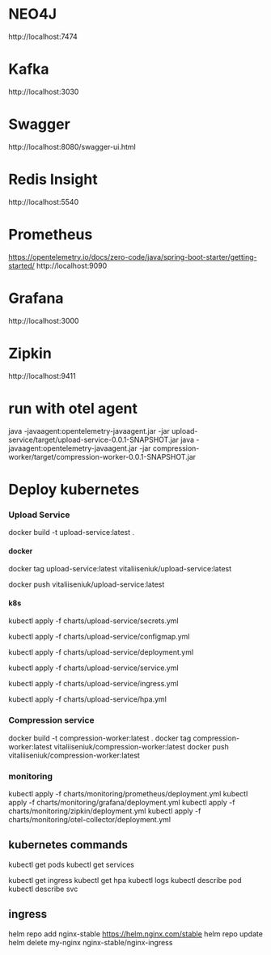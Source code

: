 # NEO4J

http://localhost:7474


# Kafka

http://localhost:3030

# Swagger

http://localhost:8080/swagger-ui.html

# Redis Insight

http://localhost:5540


# Prometheus
https://opentelemetry.io/docs/zero-code/java/spring-boot-starter/getting-started/
http://localhost:9090

# Grafana

http://localhost:3000

# Zipkin

http://localhost:9411


# run with otel agent

java -javaagent:opentelemetry-javaagent.jar  -jar upload-service/target/upload-service-0.0.1-SNAPSHOT.jar
java -javaagent:opentelemetry-javaagent.jar  -jar compression-worker/target/compression-worker-0.0.1-SNAPSHOT.jar

# Deploy kubernetes
### Upload Service
docker build -t upload-service:latest .

#### docker
docker tag upload-service:latest vitaliiseniuk/upload-service:latest

docker push vitaliiseniuk/upload-service:latest

#### k8s
kubectl  apply -f charts/upload-service/secrets.yml

kubectl  apply -f charts/upload-service/configmap.yml

kubectl  apply -f charts/upload-service/deployment.yml

kubectl  apply -f charts/upload-service/service.yml

kubectl  apply -f charts/upload-service/ingress.yml

kubectl  apply -f charts/upload-service/hpa.yml

### Compression service
docker build -t compression-worker:latest .
docker tag compression-worker:latest vitaliiseniuk/compression-worker:latest
docker push vitaliiseniuk/compression-worker:latest

### monitoring

kubectl apply -f charts/monitoring/prometheus/deployment.yml
kubectl apply -f charts/monitoring/grafana/deployment.yml
kubectl apply -f charts/monitoring/zipkin/deployment.yml
kubectl apply -f charts/monitoring/otel-collector/deployment.yml

## kubernetes commands
kubectl get pods
kubectl get services

kubectl get ingress
kubectl get hpa
kubectl logs <pod-name>
kubectl describe pod <pod-name>
kubectl describe svc <service-name>


## ingress

helm repo add nginx-stable https://helm.nginx.com/stable
helm repo update
helm delete my-nginx nginx-stable/nginx-ingress
